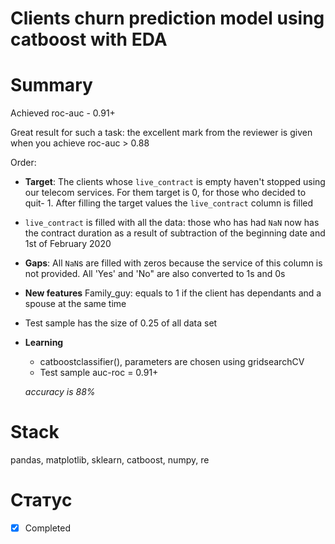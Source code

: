 # Clients churn prediction model using catboost with EDA
# Summary

Achieved roc-auc - 0.91+

Great result for such a task: the excellent mark from the reviewer is given when you achieve roc-auc > 0.88

Order:
- __Target__: The clients whose `live_contract` is empty haven't stopped using our telecom services. For them target is 0, for those who decided to quit- 1. After filling the target values the `live_contract` column is filled
- `live_contract` is filled with all the data: those who has had `NaN` now has the contract duration as a result of subtraction of the beginning date and 1st of February 2020
- __Gaps__: All `NaN`s are filled with zeros because the service of this column is not provided. All 'Yes' and 'No" are also converted to 1s and 0s
- __New features__ Family_guy: equals to 1 if the client has dependants and a spouse at the same time
- Test sample has the size of 0.25 of all data set
- __Learning__
    - catboostclassifier(), parameters are chosen using gridsearchCV
    - Test sample auc-roc = 0.91+
    
    _accuracy is 88%_

# Stack

pandas, matplotlib, sklearn, catboost, numpy, re

# Статус
- [x] Completed
